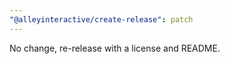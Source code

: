 ```yaml
---
"@alleyinteractive/create-release": patch
---
```


No change, re-release with a license and README.
